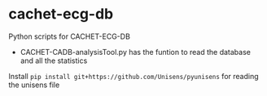 # cachet-ecg-db
Python scripts for CACHET-ECG-DB 

* CACHET-CADB-analysisTool.py  has the funtion to read the database and all the statistics 


Install 
```pip install git+https://github.com/Unisens/pyunisens```
for reading the unisens file 
